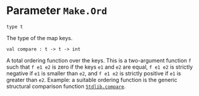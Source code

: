 
# Parameter `Make.Ord`

```
type t
```
The type of the map keys.

```
val compare : t -> t -> int
```
A total ordering function over the keys. This is a two-argument function `f` such that `f e1 e2` is zero if the keys `e1` and `e2` are equal, `f e1 e2` is strictly negative if `e1` is smaller than `e2`, and `f e1 e2` is strictly positive if `e1` is greater than `e2`. Example: a suitable ordering function is the generic structural comparison function [`Stdlib.compare`](./Stdlib.md#val-compare).
